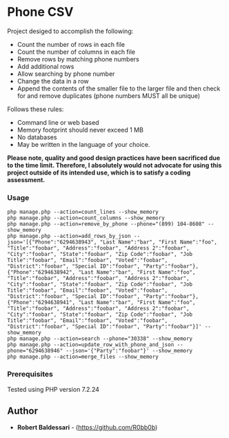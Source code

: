 # Phone CSV

Project desiged to accomplish the following:
* Count the number of rows in each file
* Count the number of columns in each file
* Remove rows by matching phone numbers
* Add additional rows
* Allow searching by phone number
* Change the data in a row
* Append the contents of the smaller file to the larger file and then check for and remove duplicates (phone numbers MUST all be unique)

Follows these rules:
* Command line or web based
* Memory footprint should never exceed 1 MB
* No databases
* May be written in the language of your choice.

**Please note, quality and good design practices have been sacrificed due to the time limit.  Therefore, I absolutely would not advocate for using this project outside of its intended use, which is to satisfy a coding assessment.** 

### Usage
```
php manage.php --action=count_lines --show_memory
php manage.php --action=count_columns --show_memory
php manage.php --action=remove_by_phone --phone="(899) 104-8608" --show_memory
php manage.php --action=add_rows_by_json --json='[{"Phone":"6294638943", "Last Name":"bar", "First Name":"foo", "Title":"foobar", "Address":"foobar", "Address 2":"foobar", "City":"foobar", "State":"foobar", "Zip Code":"foobar", "Job Title":"foobar", "Email":"foobar", "Voted":"foobar", "District":"foobar", "Special ID":"foobar", "Party":"foobar"}, {"Phone":"6294638942", "Last Name":"bar", "First Name":"foo", "Title":"foobar", "Address":"foobar", "Address 2":"foobar", "City":"foobar", "State":"foobar", "Zip Code":"foobar", "Job Title":"foobar", "Email":"foobar", "Voted":"foobar", "District":"foobar", "Special ID":"foobar", "Party":"foobar"}, {"Phone":"6294638941", "Last Name":"bar", "First Name":"foo", "Title":"foobar", "Address":"foobar", "Address 2":"foobar", "City":"foobar", "State":"foobar", "Zip Code":"foobar", "Job Title":"foobar", "Email":"foobar", "Voted":"foobar", "District":"foobar", "Special ID":"foobar", "Party":"foobar"}]' --show_memory
php manage.php --action=search --phone="30338" --show_memory
php manage.php --action=update_row_with_phone_and_json --phone="6294638946" --json='{"Party":"foobar"}' --show_memory
php manage.php --action=merge_files --show_memory
```

### Prerequisites

Tested using PHP version 7.2.24

## Author

* **Robert Baldessari** - (https://github.com/R0bb0b)
